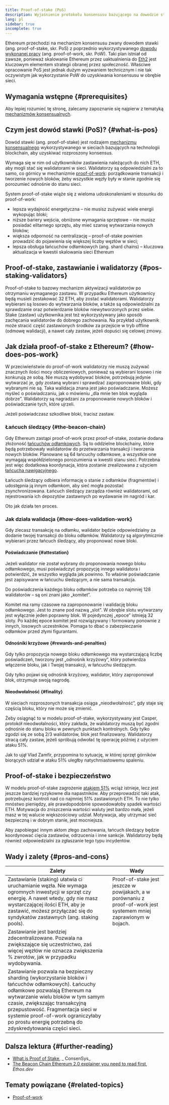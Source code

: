 ```yaml
---
title: Proof-of-stake (PoS)
description: Wyjaśnienie protokołu konsensusu bazującego na dowodzie stawki (ang. proof-of-stake) i jego roli w Ethereum.
lang: pl
sidebar: true
incomplete: true
---
```


Ethereum przechodzi na mechanizm konsensusu zwany dowodem stawki (ang. proof-of-stake, skr. PoS) z poprzednio wykorzystywanego [dowodu wykonanej pracy](/developers/docs/consensus-mechanisms/pow/) (ang. proof-of-work, skr. PoW). Taki plan istniał od zawsze, ponieważ skalowanie Ethereum przez uaktualnienia do [Eth2](/eth2/) jest kluczowym elementem strategii obranej przez społeczność. Właściwe opracowanie PoS jest jednak dużym wyzwaniem technicznym i nie tak oczywistym jak wykorzystanie PoW do uzyskiwania konsensusu w obrębie sieci.

## Wymagania wstępne {#prerequisites}

Aby lepiej rozumieć tę stronę, zalecamy zapoznanie się najpierw z tematyką [mechanizmów konsensualnych](/developers/docs/consensus-mechanisms/).

## Czym jest dowód stawki (PoS)? {#what-is-pos}

Dowód stawki (ang. proof-of-stake) jest rodzajem [mechanizmu konsensualnego](/developers/docs/consensus-mechanisms/) wykorzystywanego w sieciach bazujących na technologii blockchain, aby uzyskiwać rozproszony konsensus.

Wymaga się w nim od użytkowników zastawienia należących do nich ETH, aby mogli stać się walidatorami w sieci. Walidatorzy są odpowiedzialni za to samo, co górnicy w mechanizmie [proof-of-work](/developers/docs/consensus-mechanisms/pow/): porządkowanie transakcji i tworzenie nowych bloków, żeby wszystkie węzły były w stanie zgodnie się porozumieć odnośnie do stanu sieci.

System proof-of-stake wiąże się z wieloma udoskonaleniami w stosunku do proof-of-work:

- lepsza wydajność energetyczna – nie musisz zużywać wiele energii wykopując bloki;
- niższe bariery wejścia, obniżone wymagania sprzętowe – nie musisz posiadać elitarnego sprzętu, aby mieć szansę wytwarzania nowych bloków;
- większa odporność na centralizację – proof-of-stake powinien prowadzić do pojawienia się większej liczby węzłów w sieci;
- lepsza obsługa łańcuchów odłamkowych (ang. shard chains) – kluczowa aktualizacja w kwestii skalowania sieci Ethereum

## Proof-of-stake, zastawianie i walidatorzy {#pos-staking-validators}

Proof-of-stake to bazowy mechanizm aktywizacji walidatorów po otrzymaniu wymaganego zastawu. W przypadku Ethereum użytkownicy będą musieli zestakować 32 ETH, aby zostać walidatorami. Walidatorzy wybierani są losowo do wytwarzania bloków, a także są odpowiedzialni za sprawdzanie oraz potwierdzanie bloków niewytworzonych przez siebie. Stake (zastaw) użytkownika jest też wykorzystywany jako sposób zachęcania walidatorów do dobrego zachowania. Na przykład użytkownik może stracić część zastawionych środków za przejście w tryb offline (odmowę walidacji), a nawet cały zastaw, jeżeli dopuści się celowej zmowy.

## Jak działa proof-of-stake z Ethereum? {#how-does-pos-work}

W przeciwieństwie do proof-of-work walidatorzy nie muszą zużywać znacznych ilości mocy obliczeniowych, ponieważ są wybierani losowo i nie konkurują ze sobą. Nie muszą wydobywać bloków, potrzebują jedynie wytwarzać je, gdy zostaną wybrani i sprawdzać zaproponowane bloki, gdy wybranymi nie są. Taka walidacja znana jest jako poświadczanie. Możesz myśleć o poświadczaniu, jak o mówieniu „dla mnie ten blok wygląda dobrze”. Walidatorzy są nagradzani za proponowanie nowych bloków i poświadczanie tych, które ujrzeli.

Jeżeli poświadczasz szkodliwe bloki, tracisz zastaw.

### Łańcuch śledzący {#the-beacon-chain}

Gdy Ethereum zastąpi proof-of-work przez proof-of-stake, zostanie dodana złożoność [łańcuchów odłamkowych](/upgrades/shard-chains/). Są to oddzielne blockchainy, które będą potrzebowały walidatorów do przetwarzania transakcji i tworzenia nowych bloków. Planowane są 64 łańcuchy odłamkowe, a wszystkie one wymagają współdzielonego porozumienia w kwestii stanu sieci. Potrzebna jest więc dodatkowa koordynacja, która zostanie zrealizowana z użyciem [łańcucha nawigacyjnego](/upgrades/beacon-chain/).

Łańcuch śledzący odbiera informację o stanie z odłamków (fragmentów) i udostępnia ją innym odłamkom, aby sieć mogła pozostać zsynchronizowana. Łańcuch śledzący zarządza również walidatorami, od rejestrowania ich depozytów zastawnych po wydawanie im nagród i kar.

Oto jak działa ten proces.

### Jak działa walidacja {#how-does-validation-work}

Gdy zlecasz transakcję na odłamku, walidator będzie odpowiedzialny za dodanie twojej transakcji do bloku odłamków. Walidatorzy są algorytmicznie wybierani przez łańcuch śledzący, aby proponować nowe bloki.

#### Poświadczanie {#attestation}

Jeżeli walidator nie został wybrany do proponowania nowego bloku odłamkowego, musi poświadczyć propozycję innego walidatora i potwierdzić, że wszystko wygląda jak powinno. To właśnie poświadczanie jest zapisywane w łańcuchu śledzącym, a nie sama transakcja.

Do poświadczenia każdego bloku odłamków potrzeba co najmniej 128 walidatorów – są oni znani jako „komitet”.

Komitet ma ramy czasowe na zaproponowanie i walidację bloku odłamkowego. Jest to znane pod nazwą „slot”. W obrębie slotu wytwarzany jest wyłącznie jeden poprawny blok. W pojedynczej „epoce” istnieją 32 sloty. Po każdej epoce komitet jest rozwiązywany i formowany ponownie z innych, losowych uczestników. Pomaga to dbać o zabezpieczanie odłamków przed złymi figurantami.

#### Odnośniki krzyżowe {#rewards-and-penalties}

Gdy tylko propozycja nowego bloku odłamkowego ma wystarczającą liczbę poświadczeń, tworzony jest „odnośnik krzyżowy”, który potwierdza włączenie bloku, jak i Twojej transakcji, w łańcuchu śledzącym.

Gdy tylko pojawi się odnośnik krzyżowy, walidator, który zaproponował blok, otrzymuje swoją nagrodę.

#### Nieodwołalność {#finality}

W sieciach rozproszonych transakcja osiąga „nieodwołalność”, gdy staje się częścią bloku, który nie może się zmienić.

Żeby osiągnąć to w modelu proof-of-stake, wykorzystywany jest Casper, protokół nieodwołalności, który zakłada, że walidatorzy muszą być zgodni odnośnie do stanu bloku w pewnych punktach kontrolnych. Gdy tylko zgodzi się ze sobą 2/3 walidatorów, blok jest finalizowany. Walidatorzy stracą cały zastaw, jeżeli spróbują odwołać tę operację później z użyciem ataku 51%.

Jak to ujął Vlad Zamfir, przypomina to sytuację, w której sprzęt górników biorących udział w ataku 51% uległby natychmiastowemu spaleniu.

## Proof-of-stake i bezpieczeństwo

W modelu proof-of-stake zagrożenie [atakiem 51%](https://www.investopedia.com/terms/1/51-attack.asp) wciąż istnieje, lecz jest jeszcze bardziej ryzykowne dla napastników. Aby przeprowadzić taki atak, potrzebujesz kontroli nad co najmniej 51% zastawionych ETH. To nie tylko mnóstwo pieniędzy, ale prawdopodobnie spowodowałoby spadek wartości ETH. Motywacja do zniszczenia wartości waluty jest bardzo mała, jeżeli masz w tej walucie większościowy udział. Motywacja, aby utrzymać sieć bezpieczną i w dobrym stanie, jest mocniejsza.

Aby zapobiegać innym aktom złego zachowania, łańcuch śledzący będzie koordynować cięcia zastawów, odrzucenia i inne sankcje. Walidatorzy będą również odpowiedzialni za zgłaszanie tego typu incydentów.

## Wady i zalety {#pros-and-cons}

| Zalety                                                                                                                                                                                                                                                                                                                                           | Wady                                                                                                               |
| ------------------------------------------------------------------------------------------------------------------------------------------------------------------------------------------------------------------------------------------------------------------------------------------------------------------------------------------------ | ------------------------------------------------------------------------------------------------------------------ |
| Zastawianie (staking) ułatwia ci uruchamianie węzła. Nie wymaga ogromnych inwestycji w sprzęt czy energię. A nawet wtedy, gdy nie masz wystarczającej ilości ETH, aby je zastawić, możesz przyłączać się do syndykatów zastawnych (ang. staking pools).                                                                                          | Proof-of-stake jest jeszcze w powijakach, a w porównaniu z proof-of-work jest systemem mniej zaprawionym w bojach. |
| Zastawianie jest bardziej zdecentralizowane. Pozwala na zwiększające się uczestnictwo, zaś więcej węzłów nie oznacza zwiększenia % zwrotów, jak w przypadku wydobywania.                                                                                                                                                                         |                                                                                                                    |
| Zastawianie pozwala na bezpieczny sharding (wykorzystanie bloków i łańcuchów odłamkowych). Łańcuchy odłamkowe pozwalają Ethereum na wytwarzanie wielu bloków w tym samym czasie, zwiększając transakcyjną przepustowość. Fragmentacja sieci w systemie proof-of-work ograniczyłaby po prostu energię potrzebną do zdyskredytowania części sieci. |                                                                                                                    |

## Dalsza lektura {#further-reading}

- [What is Proof of Stake](https://consensys.net/blog/blockchain-explained/what-is-proof-of-stake/), _ ConsenSys_
- [The Beacon Chain Ethereum 2.0 explainer you need to read first](https://ethos.dev/beacon-chain/), _Ethos.dev_

## Tematy powiązane {#related-topics}

- [Proof-of-work](/developers/docs/consensus-mechanisms/pow/)
